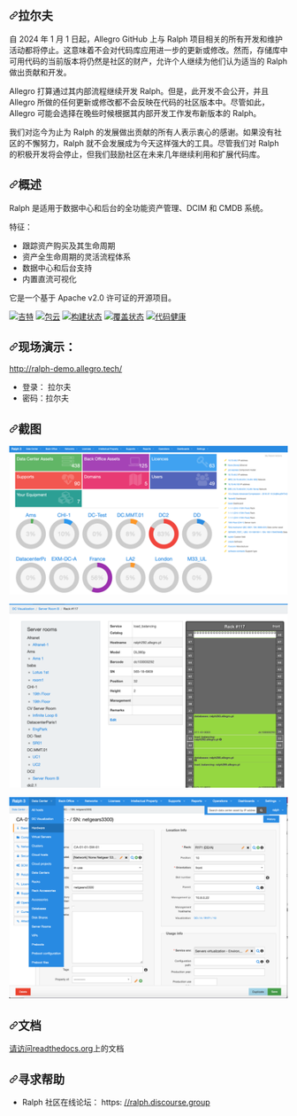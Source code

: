 <div class="Box-sc-g0xbh4-0 bJMeLZ js-snippet-clipboard-copy-unpositioned" data-hpc="true"><article class="markdown-body entry-content container-lg" itemprop="text"><h1 tabindex="-1" dir="auto"><a id="user-content-ralph" class="anchor" aria-hidden="true" tabindex="-1" href="#ralph"><svg class="octicon octicon-link" viewBox="0 0 16 16" version="1.1" width="16" height="16" aria-hidden="true"><path d="m7.775 3.275 1.25-1.25a3.5 3.5 0 1 1 4.95 4.95l-2.5 2.5a3.5 3.5 0 0 1-4.95 0 .751.751 0 0 1 .018-1.042.751.751 0 0 1 1.042-.018 1.998 1.998 0 0 0 2.83 0l2.5-2.5a2.002 2.002 0 0 0-2.83-2.83l-1.25 1.25a.751.751 0 0 1-1.042-.018.751.751 0 0 1-.018-1.042Zm-4.69 9.64a1.998 1.998 0 0 0 2.83 0l1.25-1.25a.751.751 0 0 1 1.042.018.751.751 0 0 1 .018 1.042l-1.25 1.25a3.5 3.5 0 1 1-4.95-4.95l2.5-2.5a3.5 3.5 0 0 1 4.95 0 .751.751 0 0 1-.018 1.042.751.751 0 0 1-1.042.018 1.998 1.998 0 0 0-2.83 0l-2.5 2.5a1.998 1.998 0 0 0 0 2.83Z"></path></svg></a><font style="vertical-align: inherit;"><font style="vertical-align: inherit;">拉尔夫</font></font></h1>
<p dir="auto"><font style="vertical-align: inherit;"><font style="vertical-align: inherit;">自 2024 年 1 月 1 日起，Allegro GitHub 上与 Ralph 项目相关的所有开发和维护活动都将停止。</font><font style="vertical-align: inherit;">这意味着不会对代码库应用进一步的更新或修改。</font><font style="vertical-align: inherit;">然而，存储库中可用代码的当前版本将仍然是社区的财产，允许个人继续为他们认为适当的 Ralph 做出贡献和开发。</font></font></p>
<p dir="auto"><font style="vertical-align: inherit;"><font style="vertical-align: inherit;">Allegro 打算通过其内部流程继续开发 Ralph。</font><font style="vertical-align: inherit;">但是，此开发不会公开，并且 Allegro 所做的任何更新或修改都不会反映在代码的社区版本中。</font><font style="vertical-align: inherit;">尽管如此，Allegro 可能会选择在晚些时候根据其内部开发工作发布新版本的 Ralph。</font></font></p>
<p dir="auto"><font style="vertical-align: inherit;"><font style="vertical-align: inherit;">我们对迄今为止为 Ralph 的发展做出贡献的所有人表示衷心的感谢。</font><font style="vertical-align: inherit;">如果没有社区的不懈努力，Ralph 就不会发展成为今天这样强大的工具。</font><font style="vertical-align: inherit;">尽管我们对 Ralph 的积极开发将会停止，但我们鼓励社区在未来几年继续利用和扩展代码库。</font></font></p>
<h2 tabindex="-1" dir="auto"><a id="user-content-overview" class="anchor" aria-hidden="true" tabindex="-1" href="#overview"><svg class="octicon octicon-link" viewBox="0 0 16 16" version="1.1" width="16" height="16" aria-hidden="true"><path d="m7.775 3.275 1.25-1.25a3.5 3.5 0 1 1 4.95 4.95l-2.5 2.5a3.5 3.5 0 0 1-4.95 0 .751.751 0 0 1 .018-1.042.751.751 0 0 1 1.042-.018 1.998 1.998 0 0 0 2.83 0l2.5-2.5a2.002 2.002 0 0 0-2.83-2.83l-1.25 1.25a.751.751 0 0 1-1.042-.018.751.751 0 0 1-.018-1.042Zm-4.69 9.64a1.998 1.998 0 0 0 2.83 0l1.25-1.25a.751.751 0 0 1 1.042.018.751.751 0 0 1 .018 1.042l-1.25 1.25a3.5 3.5 0 1 1-4.95-4.95l2.5-2.5a3.5 3.5 0 0 1 4.95 0 .751.751 0 0 1-.018 1.042.751.751 0 0 1-1.042.018 1.998 1.998 0 0 0-2.83 0l-2.5 2.5a1.998 1.998 0 0 0 0 2.83Z"></path></svg></a><font style="vertical-align: inherit;"><font style="vertical-align: inherit;">概述</font></font></h2>
<p dir="auto"><font style="vertical-align: inherit;"><font style="vertical-align: inherit;">Ralph 是适用于数据中心和后台的全功能资产管理、DCIM 和 CMDB 系统。</font></font></p>
<p dir="auto"><font style="vertical-align: inherit;"><font style="vertical-align: inherit;">特征：</font></font></p>
<ul dir="auto">
<li><font style="vertical-align: inherit;"><font style="vertical-align: inherit;">跟踪资产购买及其生命周期</font></font></li>
<li><font style="vertical-align: inherit;"><font style="vertical-align: inherit;">资产全生命周期的灵活流程体系</font></font></li>
<li><font style="vertical-align: inherit;"><font style="vertical-align: inherit;">数据中心和后台支持</font></font></li>
<li><font style="vertical-align: inherit;"><font style="vertical-align: inherit;">内置直流可视化</font></font></li>
</ul>
<p dir="auto"><font style="vertical-align: inherit;"><font style="vertical-align: inherit;">它是一个基于 Apache v2.0 许可证的开源项目。</font></font></p>
<p dir="auto"><a href="https://gitter.im/allegro/ralph?utm_source=badge&amp;utm_medium=badge&amp;utm_campaign=pr-badge&amp;utm_content=badge" rel="nofollow"><img src="https://camo.githubusercontent.com/1f93b7a87df82fd64953af1af96ad66bfa1f769d4a61dceb5e633a17e14063fa/68747470733a2f2f696d672e736869656c64732e696f2f6769747465722f726f6f6d2f67697474657248512f6769747465722e737667" alt="吉特" data-canonical-src="https://img.shields.io/gitter/room/gitterHQ/gitter.svg" style="max-width: 100%;"></a>
<a href="https://packagecloud.io/allegro/ralph" rel="nofollow"><img src="https://camo.githubusercontent.com/130e20540ee9a341eef2d0d76e5b82a47d02cf9c47a45000b60c18b4cc58bb5f/68747470733a2f2f696d672e736869656c64732e696f2f62616467652f6465622d7061636b616765636c6f75642e696f2d3834346665632e737667" alt="包云" data-canonical-src="https://img.shields.io/badge/deb-packagecloud.io-844fec.svg" style="max-width: 100%;"></a>
<a href="https://github.com/allegro/ralph/actions/workflows/main.yml"><img src="https://github.com/allegro/ralph/actions/workflows/main.yml/badge.svg" alt="构建状态" style="max-width: 100%;"></a>
<a href="https://coveralls.io/github/allegro/ralph?branch=ng" rel="nofollow"><img src="https://camo.githubusercontent.com/68de949362d83f7a44bc1a394b03df84cf294a203dc98922aa15524ebd22d211/68747470733a2f2f636f766572616c6c732e696f2f7265706f732f616c6c6567726f2f72616c70682f62616467652e7376673f6272616e63683d6e6726736572766963653d676974687562" alt="覆盖状态" data-canonical-src="https://coveralls.io/repos/allegro/ralph/badge.svg?branch=ng&amp;service=github" style="max-width: 100%;"></a>
<a href="https://landscape.io/github/allegro/ralph/ng" rel="nofollow"><img src="https://camo.githubusercontent.com/75fed95bf2e55b9ba67e9d2d8850bd6fba50c7c58f069d80abce465d3837969b/68747470733a2f2f6c616e6473636170652e696f2f6769746875622f616c6c6567726f2f72616c70682f6e672f6c616e6473636170652e7376673f7374796c653d666c6174" alt="代码健康" data-canonical-src="https://landscape.io/github/allegro/ralph/ng/landscape.svg?style=flat" style="max-width: 100%;"></a></p>
<h2 tabindex="-1" dir="auto"><a id="user-content-live-demo" class="anchor" aria-hidden="true" tabindex="-1" href="#live-demo"><svg class="octicon octicon-link" viewBox="0 0 16 16" version="1.1" width="16" height="16" aria-hidden="true"><path d="m7.775 3.275 1.25-1.25a3.5 3.5 0 1 1 4.95 4.95l-2.5 2.5a3.5 3.5 0 0 1-4.95 0 .751.751 0 0 1 .018-1.042.751.751 0 0 1 1.042-.018 1.998 1.998 0 0 0 2.83 0l2.5-2.5a2.002 2.002 0 0 0-2.83-2.83l-1.25 1.25a.751.751 0 0 1-1.042-.018.751.751 0 0 1-.018-1.042Zm-4.69 9.64a1.998 1.998 0 0 0 2.83 0l1.25-1.25a.751.751 0 0 1 1.042.018.751.751 0 0 1 .018 1.042l-1.25 1.25a3.5 3.5 0 1 1-4.95-4.95l2.5-2.5a3.5 3.5 0 0 1 4.95 0 .751.751 0 0 1-.018 1.042.751.751 0 0 1-1.042.018 1.998 1.998 0 0 0-2.83 0l-2.5 2.5a1.998 1.998 0 0 0 0 2.83Z"></path></svg></a><font style="vertical-align: inherit;"><font style="vertical-align: inherit;">现场演示：</font></font></h2>
<p dir="auto"><a href="http://ralph-demo.allegro.tech/" rel="nofollow"><font style="vertical-align: inherit;"><font style="vertical-align: inherit;">http://ralph-demo.allegro.tech/</font></font></a></p>
<ul dir="auto">
<li><font style="vertical-align: inherit;"><font style="vertical-align: inherit;">登录： 拉尔夫</font></font></li>
<li><font style="vertical-align: inherit;"><font style="vertical-align: inherit;">密码：拉尔夫</font></font></li>
</ul>
<h2 tabindex="-1" dir="auto"><a id="user-content-screenshots" class="anchor" aria-hidden="true" tabindex="-1" href="#screenshots"><svg class="octicon octicon-link" viewBox="0 0 16 16" version="1.1" width="16" height="16" aria-hidden="true"><path d="m7.775 3.275 1.25-1.25a3.5 3.5 0 1 1 4.95 4.95l-2.5 2.5a3.5 3.5 0 0 1-4.95 0 .751.751 0 0 1 .018-1.042.751.751 0 0 1 1.042-.018 1.998 1.998 0 0 0 2.83 0l2.5-2.5a2.002 2.002 0 0 0-2.83-2.83l-1.25 1.25a.751.751 0 0 1-1.042-.018.751.751 0 0 1-.018-1.042Zm-4.69 9.64a1.998 1.998 0 0 0 2.83 0l1.25-1.25a.751.751 0 0 1 1.042.018.751.751 0 0 1 .018 1.042l-1.25 1.25a3.5 3.5 0 1 1-4.95-4.95l2.5-2.5a3.5 3.5 0 0 1 4.95 0 .751.751 0 0 1-.018 1.042.751.751 0 0 1-1.042.018 1.998 1.998 0 0 0-2.83 0l-2.5 2.5a1.998 1.998 0 0 0 0 2.83Z"></path></svg></a><font style="vertical-align: inherit;"><font style="vertical-align: inherit;">截图</font></font></h2>
<p dir="auto"><a target="_blank" rel="noopener noreferrer" href="https://github.com/allegro/ralph/blob/ng/docs/img/welcome-screen-1.png?raw=true"><img src="https://github.com/allegro/ralph/raw/ng/docs/img/welcome-screen-1.png?raw=true" alt="图像" style="max-width: 100%;"></a></p>
<p dir="auto"><a target="_blank" rel="noopener noreferrer" href="https://github.com/allegro/ralph/blob/ng/docs/img/welcome-screen-2.png?raw=true"><img src="https://github.com/allegro/ralph/raw/ng/docs/img/welcome-screen-2.png?raw=true" alt="图像" style="max-width: 100%;"></a></p>
<p dir="auto"><a target="_blank" rel="noopener noreferrer" href="https://github.com/allegro/ralph/blob/ng/docs/img/welcome-screen-3.png?raw=true"><img src="https://github.com/allegro/ralph/raw/ng/docs/img/welcome-screen-3.png?raw=true" alt="图像" style="max-width: 100%;"></a></p>
<h2 tabindex="-1" dir="auto"><a id="user-content-documentation" class="anchor" aria-hidden="true" tabindex="-1" href="#documentation"><svg class="octicon octicon-link" viewBox="0 0 16 16" version="1.1" width="16" height="16" aria-hidden="true"><path d="m7.775 3.275 1.25-1.25a3.5 3.5 0 1 1 4.95 4.95l-2.5 2.5a3.5 3.5 0 0 1-4.95 0 .751.751 0 0 1 .018-1.042.751.751 0 0 1 1.042-.018 1.998 1.998 0 0 0 2.83 0l2.5-2.5a2.002 2.002 0 0 0-2.83-2.83l-1.25 1.25a.751.751 0 0 1-1.042-.018.751.751 0 0 1-.018-1.042Zm-4.69 9.64a1.998 1.998 0 0 0 2.83 0l1.25-1.25a.751.751 0 0 1 1.042.018.751.751 0 0 1 .018 1.042l-1.25 1.25a3.5 3.5 0 1 1-4.95-4.95l2.5-2.5a3.5 3.5 0 0 1 4.95 0 .751.751 0 0 1-.018 1.042.751.751 0 0 1-1.042.018 1.998 1.998 0 0 0-2.83 0l-2.5 2.5a1.998 1.998 0 0 0 0 2.83Z"></path></svg></a><font style="vertical-align: inherit;"><font style="vertical-align: inherit;">文档</font></font></h2>
<p dir="auto"><font style="vertical-align: inherit;"><a href="https://ralph-ng.readthedocs.org" rel="nofollow"><font style="vertical-align: inherit;">请访问readthedocs.org</font></a><font style="vertical-align: inherit;">上的文档</font></font><a href="https://ralph-ng.readthedocs.org" rel="nofollow"><font style="vertical-align: inherit;"></font></a></p>
<h2 tabindex="-1" dir="auto"><a id="user-content-getting-help" class="anchor" aria-hidden="true" tabindex="-1" href="#getting-help"><svg class="octicon octicon-link" viewBox="0 0 16 16" version="1.1" width="16" height="16" aria-hidden="true"><path d="m7.775 3.275 1.25-1.25a3.5 3.5 0 1 1 4.95 4.95l-2.5 2.5a3.5 3.5 0 0 1-4.95 0 .751.751 0 0 1 .018-1.042.751.751 0 0 1 1.042-.018 1.998 1.998 0 0 0 2.83 0l2.5-2.5a2.002 2.002 0 0 0-2.83-2.83l-1.25 1.25a.751.751 0 0 1-1.042-.018.751.751 0 0 1-.018-1.042Zm-4.69 9.64a1.998 1.998 0 0 0 2.83 0l1.25-1.25a.751.751 0 0 1 1.042.018.751.751 0 0 1 .018 1.042l-1.25 1.25a3.5 3.5 0 1 1-4.95-4.95l2.5-2.5a3.5 3.5 0 0 1 4.95 0 .751.751 0 0 1-.018 1.042.751.751 0 0 1-1.042.018 1.998 1.998 0 0 0-2.83 0l-2.5 2.5a1.998 1.998 0 0 0 0 2.83Z"></path></svg></a><font style="vertical-align: inherit;"><font style="vertical-align: inherit;">寻求帮助</font></font></h2>
<ul dir="auto">
<li><font style="vertical-align: inherit;"><font style="vertical-align: inherit;">Ralph 社区在线论坛： https: </font></font><a href="https://ralph.discourse.group" rel="nofollow"><font style="vertical-align: inherit;"><font style="vertical-align: inherit;">//ralph.discourse.group</font></font></a></li>
</ul>
</article></div>
